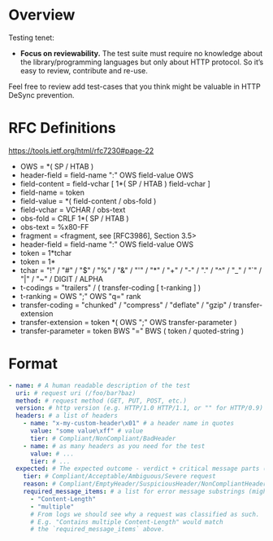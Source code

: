 Overview
==========

Testing tenet: 
* **Focus on reviewability.** The test suite must require no knowledge about the library/programming languages but only about HTTP protocol. So it’s easy to review, contribute and re-use.

Feel free to review add test-cases that you think might be valuable in HTTP DeSync prevention.

RFC Definitions
===========

https://tools.ietf.org/html/rfc7230#page-22

* OWS = *( SP / HTAB )
* header-field = field-name ":" OWS field-value OWS
* field-content = field-vchar [ 1*( SP / HTAB ) field-vchar ]
* field-name = token
* field-value = *( field-content / obs-fold )
* field-vchar = VCHAR / obs-text
* obs-fold = CRLF 1*( SP / HTAB )
* obs-text = %x80-FF
* fragment = <fragment, see [RFC3986], Section 3.5>
* header-field = field-name ":" OWS field-value OWS
* token = 1*tchar
* token          = 1*<any CHAR except CTLs or separators>
* tchar = "!" / "#" / "$" / "%" / "&" / "'" / "*" / "+" / "-" / "." / "^" / "_" / "`" / "|" / "~" / DIGIT / ALPHA
* t-codings = "trailers" / ( transfer-coding [ t-ranking ] )
* t-ranking = OWS ";" OWS "q=" rank
* transfer-coding = "chunked" / "compress" / "deflate" / "gzip" / transfer-extension
* transfer-extension = token *( OWS ";" OWS transfer-parameter )
* transfer-parameter = token BWS "=" BWS ( token / quoted-string )

Format
==========
```yaml
- name: # A human readable description of the test
  uri: # request uri (/foo/bar?baz)
  method: # request method (GET, PUT, POST, etc.)
  version: # http version (e.g. HTTP/1.0 HTTP/1.1, or "" for HTTP/0.9)
  headers: # a list of headers
    - name: "x-my-custom-header\x01" # a header name in quotes
      value: "some value\xff" # value
      tier: # Compliant/NonCompliant/BadHeader
    - name: # as many headers as you need for the test
      value: # ...
      tier: # ...
  expected: # The expected outcome - verdict + critical message parts (if any)
    tier: # Compliant/Acceptable/Ambiguous/Severe request
    reason: # Compliant/EmptyHeader/SuspiciousHeader/NonCompliantHeader/BadHeader/AmbiguousUri/BadUri/NonCompliantVersion/BadVersion/UndefinedContentLengthSemantics/MultipleContentLength/DuplicateContentLength/BadContentLength/UndefinedTransferEncodingSemantics/MultipleTransferEncodingChunked/BadTransferEncoding/BothTeClPresent
    required_message_items: # a list for error message substrings (might be empty)
      - "Content-Length" 
      - "multiple" 
      # From logs we should see why a request was classified as such.
      # E.g. "Contains multiple Content-Length" would match
      # the `required_message_items` above.
```